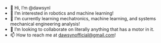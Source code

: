 - 👋 Hi, I’m @dawsynl
- 👀 I’m interested in robotics and machine learning!
- 🌱 I’m currently learning mechatronics, machine learning, and systems mechanical engineering analysis!
- 💞️ I’m looking to collaborate on literally anything that has a motor in it.
- 📫 How to reach me at dawsynofficial@gmail.com!

<!---
dawsynl/dawsynl is a ✨ special ✨ repository because its `README.md` (this file) appears on your GitHub profile.
You can click the Preview link to take a look at your changes.
--->
